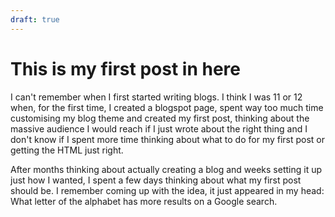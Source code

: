 ```yaml
---
draft: true
---
```


# This is my first post in here

I can't remember when I first started writing blogs. I think I was 11 or 12 when, for the first time, I created a
blogspot page, spent way too much time customising my blog theme and created my first post, thinking about the massive
audience I would reach if I just wrote about the right thing and I don't know if I spent more time thinking about what
to do for my first post or getting the HTML just right.

After months thinking about actually creating a blog and weeks setting it up just how I wanted, I spent a few days
thinking about what my first post should be. I remember coming up with the idea, it just appeared in my head: What
letter of the alphabet has more results on a Google search. 